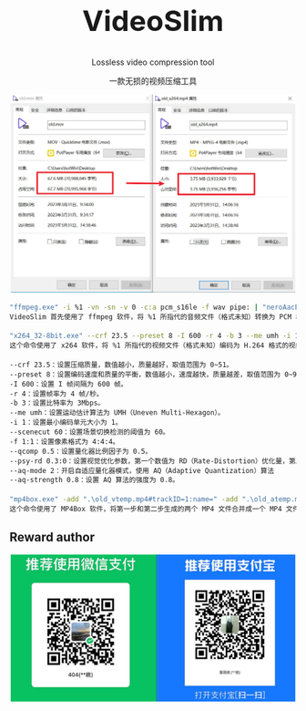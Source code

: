 

<h1 align="center" style="font-size:50px;font-weight:bold">VideoSlim</h1>
<p align="center">Lossless video compression tool</p>
<p align="center">一款无损的视频压缩工具</p>


<center>
  <img src="./img/readme.jpg" width="500px" >
</center>


```bash
"ffmpeg.exe" -i %1 -vn -sn -v 0 -c:a pcm_s16le -f wav pipe: | "neroAacEnc.exe" -ignorelength -lc -br 128000 -if - -of ".\old_atemp.mp4"
VideoSlim 首先使用了 ffmpeg 软件，将 %1 所指代的音频文件（格式未知）转换为 PCM 格式的 WAV 音频，并且将音频流通过管道（pipe）传送给 neroAacEnc 软件，使用 LC（Low Complexity）模式进行编码，码率为 128kbps，并将输出保存在当前目录下的名为 old_atemp.mp4 的 MP4 文件中。

"x264_32-8bit.exe" --crf 23.5 --preset 8 -I 600 -r 4 -b 3 --me umh -i 1 --scenecut 60 -f 1:1 --qcomp 0.5 --psy-rd 0.3:0 --aq-mode 2 --aq-strength 0.8 -o ".\old_vtemp.mp4" %1
这个命令使用了 x264 软件，将 %1 所指代的视频文件（格式未知）编码为 H.264 格式的视频，并且将输出保存在当前目录下的名为 old_vtemp.mp4 的 MP4 文件中。具体的编码参数如下：

--crf 23.5：设置压缩质量，数值越小，质量越好，取值范围为 0~51。
--preset 8：设置编码速度和质量的平衡，数值越小，速度越快，质量越差，取值范围为 0~9。
-I 600：设置 I 帧间隔为 600 帧。
-r 4：设置帧率为 4 帧/秒。
-b 3：设置比特率为 3Mbps。
--me umh：设置运动估计算法为 UMH（Uneven Multi-Hexagon）。
-i 1：设置最小编码单元大小为 1。
--scenecut 60：设置场景切换检测的阈值为 60。
-f 1:1：设置像素格式为 4:4:4。
--qcomp 0.5：设置量化器比例因子为 0.5。
--psy-rd 0.3:0：设置视觉优化参数，第一个数值为 RD（Rate-Distortion）优化量，第二个数值为不使用 PSY（Perceptual Subband Filtering）优化。
--aq-mode 2：开启自适应量化器模式，使用 AQ（Adaptive Quantization）算法
--aq-strength 0.8：设置 AQ 算法的强度为 0.8。

"mp4box.exe" -add ".\old_vtemp.mp4#trackID=1:name=" -add ".\old_atemp.mp4#trackID=1:name=" -new %2
这个命令使用了 MP4Box 软件，将第一步和第二步生成的两个 MP4 文件合并成一个 MP4 文件，并且将输出保存为 %2 所指代的文件名。其中，old_vtemp.mp4 是视频文件，old_atemp.mp4 是音频文件，两者都被添加到了输出文件中，每个媒体流都被赋予了唯一的 trackID 和名称。
```




## Reward author

<center>
 <img src="./img/give.jpg" width="500px"></img>
</center>




